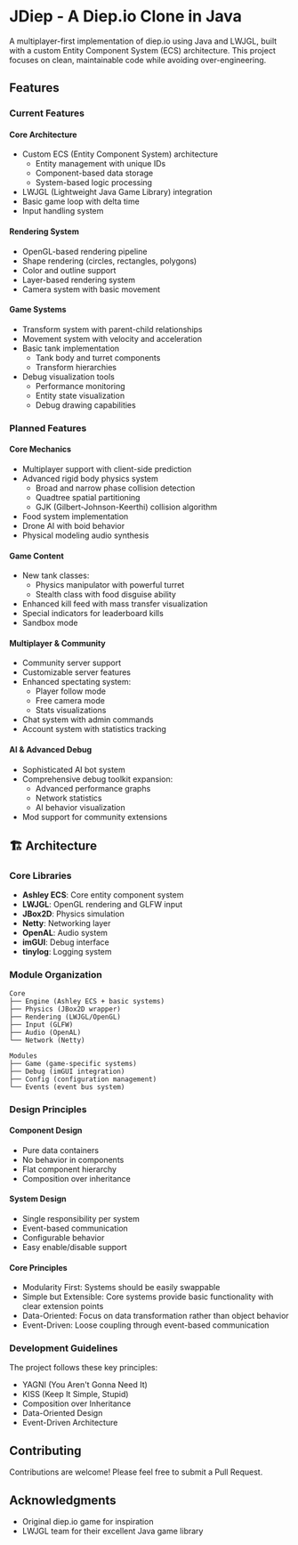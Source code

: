 # JDiep - A Diep.io Clone in Java

A multiplayer-first implementation of diep.io using Java and LWJGL, built with a custom Entity Component System (ECS) architecture. This project focuses on clean, maintainable code while avoiding over-engineering.

## Features

### Current Features

#### Core Architecture
- Custom ECS (Entity Component System) architecture
  - Entity management with unique IDs
  - Component-based data storage
  - System-based logic processing
- LWJGL (Lightweight Java Game Library) integration
- Basic game loop with delta time
- Input handling system

#### Rendering System
- OpenGL-based rendering pipeline
- Shape rendering (circles, rectangles, polygons)
- Color and outline support
- Layer-based rendering system
- Camera system with basic movement

#### Game Systems
- Transform system with parent-child relationships
- Movement system with velocity and acceleration
- Basic tank implementation
  - Tank body and turret components
  - Transform hierarchies
- Debug visualization tools
  - Performance monitoring
  - Entity state visualization
  - Debug drawing capabilities

### Planned Features

#### Core Mechanics
- Multiplayer support with client-side prediction
- Advanced rigid body physics system
  - Broad and narrow phase collision detection
  - Quadtree spatial partitioning
  - GJK (Gilbert-Johnson-Keerthi) collision algorithm
- Food system implementation
- Drone AI with boid behavior
- Physical modeling audio synthesis

#### Game Content
- New tank classes:
  - Physics manipulator with powerful turret
  - Stealth class with food disguise ability
- Enhanced kill feed with mass transfer visualization
- Special indicators for leaderboard kills
- Sandbox mode

#### Multiplayer & Community
- Community server support
- Customizable server features
- Enhanced spectating system:
  - Player follow mode
  - Free camera mode
  - Stats visualizations
- Chat system with admin commands
- Account system with statistics tracking

#### AI & Advanced Debug
- Sophisticated AI bot system
- Comprehensive debug toolkit expansion:
  - Advanced performance graphs
  - Network statistics
  - AI behavior visualization
- Mod support for community extensions

## 🏗️ Architecture

### Core Libraries

- **Ashley ECS**: Core entity component system
- **LWJGL**: OpenGL rendering and GLFW input
- **JBox2D**: Physics simulation
- **Netty**: Networking layer
- **OpenAL**: Audio system
- **imGUI**: Debug interface
- **tinylog**: Logging system

### Module Organization

```
Core
├── Engine (Ashley ECS + basic systems)
├── Physics (JBox2D wrapper)
├── Rendering (LWJGL/OpenGL)
├── Input (GLFW)
├── Audio (OpenAL)
└── Network (Netty)

Modules
├── Game (game-specific systems)
├── Debug (imGUI integration)
├── Config (configuration management)
└── Events (event bus system)
```

### Design Principles

#### Component Design
- Pure data containers
- No behavior in components
- Flat component hierarchy
- Composition over inheritance

#### System Design
- Single responsibility per system
- Event-based communication
- Configurable behavior
- Easy enable/disable support

#### Core Principles
- Modularity First: Systems should be easily swappable
- Simple but Extensible: Core systems provide basic functionality with clear extension points
- Data-Oriented: Focus on data transformation rather than object behavior
- Event-Driven: Loose coupling through event-based communication

### Development Guidelines

The project follows these key principles:

- YAGNI (You Aren't Gonna Need It)
- KISS (Keep It Simple, Stupid)
- Composition over Inheritance
- Data-Oriented Design
- Event-Driven Architecture

## Contributing

Contributions are welcome! Please feel free to submit a Pull Request.

## Acknowledgments

- Original diep.io game for inspiration
- LWJGL team for their excellent Java game library 
